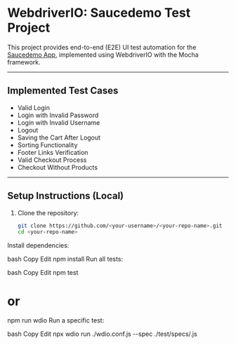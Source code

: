# WebdriverIO: Saucedemo Test Project

This project provides end-to-end (E2E) UI test automation for the [Saucedemo App](https://www.saucedemo.com), implemented using WebdriverIO with the Mocha framework.

---

## Implemented Test Cases

- Valid Login  
- Login with Invalid Password  
- Login with Invalid Username  
- Logout  
- Saving the Cart After Logout  
- Sorting Functionality  
- Footer Links Verification  
- Valid Checkout Process  
- Checkout Without Products  

---

## Setup Instructions (Local)

1. Clone the repository:
   ```bash
   git clone https://github.com/<your-username>/<your-repo-name>.git
   cd <your-repo-name>
Install dependencies:

bash
Copy
Edit
npm install
Run all tests:

bash
Copy
Edit
npm test
# or
npm run wdio
Run a specific test:

bash
Copy
Edit
npx wdio run ./wdio.conf.js --spec ./test/specs/<file-name>.js
